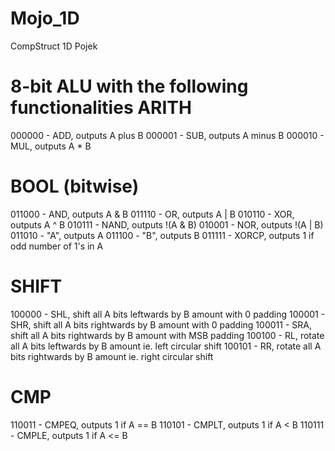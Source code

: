 # Mojo_1D
CompStruct 1D Pojek

8-bit ALU with the following functionalities
ARITH
======
000000 - ADD, outputs A plus B
000001 - SUB, outputs A minus B
000010 - MUL, outputs A * B

BOOL (bitwise)
===============
011000 - AND, outputs A & B 
011110 - OR, outputs A | B 
010110 - XOR, outputs A ^ B 
010111 - NAND, outputs !(A & B)
010001 - NOR, outputs !(A | B)
011010 - "A", outputs A
011100 - "B", outputs B
011111 - XORCP, outputs 1 if odd number of 1's in A

SHIFT
======
100000 - SHL, shift all A bits leftwards by B amount with 0 padding
100001 - SHR, shift all A bits rightwards by B amount with 0 padding
100011 - SRA, shift all A bits rightwards by B amount with MSB padding
100100 - RL, rotate all A bits leftwards by B amount ie. left circular shift
100101 - RR, rotate all A bits rightwards by B amount ie. right circular shift

CMP
====
110011 - CMPEQ, outputs 1 if A == B
110101 - CMPLT, outputs 1 if A < B
110111 - CMPLE, outputs 1 if A <= B
